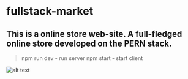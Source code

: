# fullstack-market

## This is a online store web-site. A full-fledged online store developed on the PERN stack.

> npm run dev - run server
> npm start - start client

![alt text](https://ibb.co/HKXfQmt.jpg)
